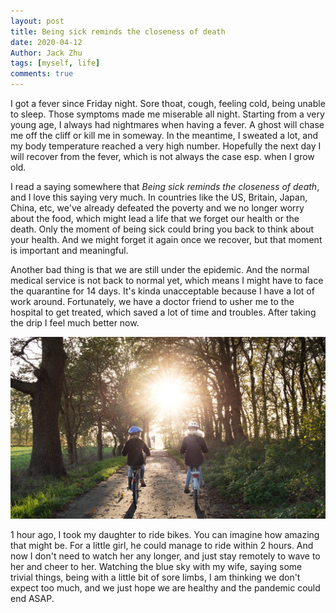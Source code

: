 ```yaml
---
layout: post
title: Being sick reminds the closeness of death
date: 2020-04-12
Author: Jack Zhu
tags: [myself, life]
comments: true
---
```


I got a fever since Friday night. Sore thoat, cough, feeling cold, being unable to sleep. Those symptoms made me miserable all night. Starting from a very young age, I always had nightmares when having a fever. A ghost will chase me off the cliff or kill me in someway. In the meantime, I sweated a lot, and my body temperature reached a very high number. Hopefully the next day I will recover from the fever, which is not always the case esp. when I grow old.

I read a saying somewhere that *Being sick reminds the closeness of death*, and I love this saying very much. In countries like the US, Britain, Japan, China, etc, we've already defeated the poverty and we no longer worry about the food, which might lead a life that we forget our health or the death. Only the moment of being sick could bring you back to think about your health. And we might forget it again once we recover, but that moment is important and meaningful.

Another bad thing is that we are still under the epidemic. And the normal medical service is not back to normal yet, which means I might have to face the quarantine for 14 days. It's kinda unacceptable because I have a lot of work around. Fortunately, we have a doctor friend to usher me to the hospital to get treated, which saved a lot of time and troubles. After taking the drip I feel much better now.

![bike](../images/girl-bike.png)

1 hour ago, I took my daughter to ride bikes. You can imagine how amazing that might be. For a little girl, he could manage to ride within 2 hours. And now I don't need to watch her any longer, and just stay remotely to wave to her and cheer to her. Watching the blue sky with my wife, saying some trivial things, being with a little bit of sore limbs, I am thinking we don't expect too much, and we just hope we are healthy and the pandemic could end ASAP.